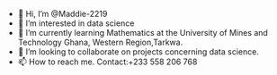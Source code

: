 - 👋 Hi, I’m @Maddie-2219
- 👀 I’m interested in data science
- 🌱 I’m currently learning Mathematics at the University of Mines and Technology Ghana, Western Region,Tarkwa. 
- 💞️ I’m looking to collaborate on projects concerning data science.
- 📫 How to reach me. Contact:+233 558 206 768

<!---
Maddie-2219/Maddie-2219 is a ✨ special ✨ repository because its `README.md` (this file) appears on your GitHub profile.
You can click the Preview link to take a look at your changes.
--->

